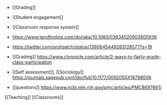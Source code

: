 - [[Grading]]
- [[Student engagement]]
- [[Classroom response system]]

- https://www.tandfonline.com/doi/abs/10.1080/03634520903505936
- https://twitter.com/profpatch/status/1390645449263128577?s=19
- [[Grading]] https://www.chronicle.com/article/2-ways-to-fairly-grade-class-participation

- [[Self assessment]], [[Sociology]] https://journals.sagepub.com/doi/full/10.1177/0092055X18798006

- [[questions]] https://www.ncbi.nlm.nih.gov/pmc/articles/PMC8697661/

[[Teaching]] [[Classrooms]]
